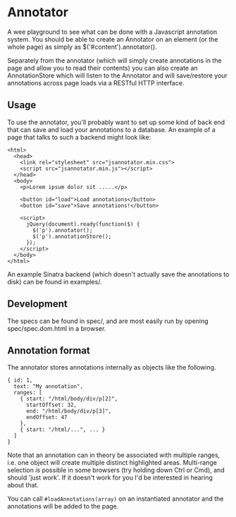 Annotator
=========

A wee playground to see what can be done with a Javascript annotation system. 
You should be able to create an Annotator on an element (or the whole page) as 
simply as $('#content').annotator().

Separately from the annotator (which will simply create annotations in the 
page and allow you to read their contents) you can also create an 
AnnotationStore which will listen to the Annotator and will save/restore your 
annotations across page loads via a RESTful HTTP interface.

Usage
-----

To use the annotator, you'll probably want to set up some kind of back end 
that can save and load your annotations to a database. An example of a page 
that talks to such a backend might look like:

    <html>
      <head>
        <link rel="stylesheet" src="jsannotator.min.css">
        <script src="jsannotator.min.js"></script>
      </head>
      <body>
        <p>Lorem ipsum dolor sit .....</p>

        <button id="load">Load annotations</button>
        <button id="save">Save annotations!</button>

        <script>
          jQuery(document).ready(function($) {
            $('p').annotator();
            $('p').annotationStore();
          });
        </script>
      </body>
    </html>

An example Sinatra backend (which doesn't actually save the annotations to 
disk) can be found in examples/.

Development
-----------

The specs can be found in spec/, and are most easily run by opening 
spec/spec.dom.html in a browser.

Annotation format
-----------------

The annotator stores annotations internally as objects like the following.

    { id: 1,
      text: "My annotation",
      ranges: [
        { start: "/html/body/div/p[2]",
          startOffset: 32,
          end: "/html/body/div/p[3]",
          endOffset: 47
        },
        { start: "/html/...", ... } 
      ]
    }

Note that an annotation can in theory be associated with multiple ranges, i.e. 
one object will create multiple distinct highlighted areas. Multi-range 
selection *is* possible in some browsers (try holding down Ctrl or Cmd), and 
should 'just work'. If it doesn't work for you I'd be interested in hearing 
about that.

You can call `#loadAnnotations(array)` on an instantiated annotator and the 
annotations will be added to the page. 
